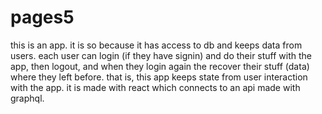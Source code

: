 # pages5

this is an app. it is so because it has access to db and keeps data from users. each user can login (if they have signin) and do their stuff with the app, then logout, and when they login again the recover their stuff (data) where they left before. that is, this app keeps state from user interaction with the app. it is made with react which connects to an api made with graphql.
